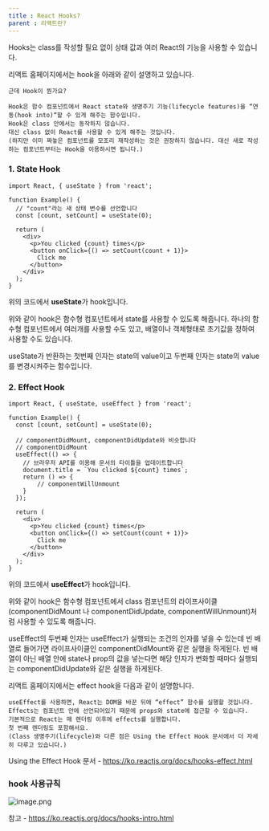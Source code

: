 ```yaml
---
title : React Hooks?
parent : 리액트란?
---
```


Hooks는 class를 작성할 필요 없이 상태 값과 여러 React의 기능을 사용할 수 있습니다.

리액트 홈페이지에서는 hook을 아래와 같이 설명하고 있습니다.

```
근데 Hook이 뭔가요?

Hook은 함수 컴포넌트에서 React state와 생명주기 기능(lifecycle features)을 “연동(hook into)“할 수 있게 해주는 함수입니다. 
Hook은 class 안에서는 동작하지 않습니다. 
대신 class 없이 React를 사용할 수 있게 해주는 것입니다. 
(하지만 이미 짜놓은 컴포넌트를 모조리 재작성하는 것은 권장하지 않습니다. 대신 새로 작성하는 컴포넌트부터는 Hook을 이용하시면 됩니다.)
```

### 1. State Hook

```
import React, { useState } from 'react';

function Example() {
  // "count"라는 새 상태 변수를 선언합니다
  const [count, setCount] = useState(0);

  return (
    <div>
      <p>You clicked {count} times</p>
      <button onClick={() => setCount(count + 1)}>
        Click me
      </button>
    </div>
  );
}
```
위의 코드에서 **useState**가 hook입니다.

위와 같이 hook은 함수형 컴포넌트에서 state를 사용할 수 있도록 해줍니다.
하나의 함수형 컴포넌트에서 여러개를 사용할 수도 있고, 배열이나 객체형태로 초기값을 정하여 사용할 수도 있습니다.

useState가 반환하는 첫번째 인자는 state의 value이고 두번째 인자는 state의 value를 변경시켜주는 함수입니다.


### 2. Effect Hook

```
import React, { useState, useEffect } from 'react';

function Example() {
  const [count, setCount] = useState(0);

  // componentDidMount, componentDidUpdate와 비슷합니다
  // componentDidMount
  useEffect(() => {
    // 브라우저 API를 이용해 문서의 타이틀을 업데이트합니다
    document.title = `You clicked ${count} times`;
    return () => {
    	// componentWillUnmount
    }
  });

  return (
    <div>
      <p>You clicked {count} times</p>
      <button onClick={() => setCount(count + 1)}>
        Click me
      </button>
    </div>
  );
}
```
위의 코드에서 **useEffect**가 hook입니다.

위와 같이 hook은 함수형 컴포넌트에서 class 컴포넌트의 라이프사이클(componentDidMount 나 componentDidUpdate, componentWillUnmount)처럼 사용할 수 있도록 해줍니다. 

useEffect의 두번째 인자는 useEffect가 실행되는 조건의 인자를 넣을 수 있는데 빈 배열로 들어가면 라이프사이클인 componentDidMount와 같은 실행을 하게된다.
빈 배열이 아닌 배열 안에 state나 prop의 값을 넣는다면 해당 인자가 변화할 때마다 실행되는 componentDidUpdate와 같은 실행을 하게된다.

리액트 홈페이지에서는 effect hook을 다음과 같이 설명합니다.
~~~
useEffect를 사용하면, React는 DOM을 바꾼 뒤에 “effect” 함수를 실행할 것입니다. 
Effects는 컴포넌트 안에 선언되어있기 때문에 props와 state에 접근할 수 있습니다. 
기본적으로 React는 매 렌더링 이후에 effects를 실행합니다. 
첫 번째 렌더링도 포함해서요. 
(Class 생명주기(lifecycle)와 다른 점은 Using the Effect Hook 문서에서 더 자세히 다루고 있습니다.)
~~~

Using the Effect Hook 문서 - https://ko.reactjs.org/docs/hooks-effect.html

### hook 사용규칙
![image.png](https://images.velog.io/post-images/sss5793/8b37fe50-2159-11ea-a6ca-adf5c78e3f28/image.png)

참고 - https://ko.reactjs.org/docs/hooks-intro.html
